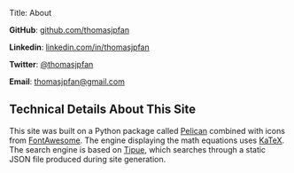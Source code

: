 Title: About

**GitHub**: <a href="https://github.com/thomasjpfan" target="_blank" rel="noopener">github.com/thomasjpfan</a>

**Linkedin**: <a href="https://www.linkedin.com/in/thomasjpfan/" target="_blank" rel="noopener">linkedin.com/in/thomasjpfan</a>

**Twitter**: <a href="https://twitter.com/thomasjpfan" target="_blank" rel="noopener">@thomasjpfan</a>

**Email**: <a href="mailto:thomasjpfan@gmail.com">thomasjpfan@gmail.com</a>

## Technical Details About This Site

This site was built on a Python package called [Pelican](http://docs.getpelican.com/) combined with icons from [FontAwesome](http://fontawesome.io/). The engine displaying the math equations uses [KaTeX](https://khan.github.io/KaTeX/). The search engine is based on [Tipue](http://www.tipue.com/search/), which searches through a static JSON file produced during site generation.

